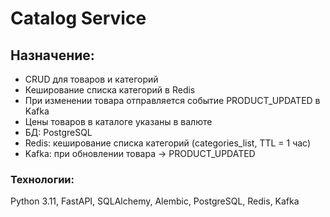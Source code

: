 # Catalog Service

## Назначение:
- CRUD для товаров и категорий
- Кеширование списка категорий в Redis
- При изменении товара отправляется событие PRODUCT_UPDATED в Kafka
- Цены товаров в каталоге указаны в валюте
- БД: PostgreSQL
- Redis: кеширование списка категорий (categories_list, TTL = 1 час)
- Kafka: при обновлении товара → PRODUCT_UPDATED

### Технологии:
Python 3.11, FastAPI, SQLAlchemy, Alembic, PostgreSQL, Redis, Kafka
